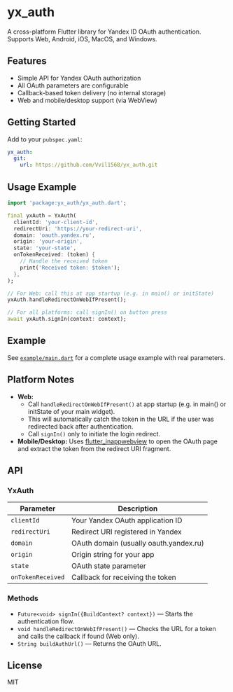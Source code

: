 # yx_auth

A cross-platform Flutter library for Yandex ID OAuth authentication. Supports Web, Android, iOS, MacOS, and Windows.

## Features
- Simple API for Yandex OAuth authorization
- All OAuth parameters are configurable
- Callback-based token delivery (no internal storage)
- Web and mobile/desktop support (via WebView)

## Getting Started
Add to your `pubspec.yaml`:
```yaml
yx_auth:
  git:
    url: https://github.com/Vvil1568/yx_auth.git
```

## Usage Example
```dart
import 'package:yx_auth/yx_auth.dart';

final yxAuth = YxAuth(
  clientId: 'your-client-id',
  redirectUri: 'https://your-redirect-uri',
  domain: 'oauth.yandex.ru',
  origin: 'your-origin',
  state: 'your-state',
  onTokenReceived: (token) {
    // Handle the received token
    print('Received token: $token');
  },
);

// For Web: call this at app startup (e.g. in main() or initState)
yxAuth.handleRedirectOnWebIfPresent();

// For all platforms: call signIn() on button press
await yxAuth.signIn(context: context);
```

## Example
See [`example/main.dart`](example/main.dart) for a complete usage example with real parameters.

## Platform Notes
- **Web:**
  - Call `handleRedirectOnWebIfPresent()` at app startup (e.g. in main() or initState of your main widget).
  - This will automatically catch the token in the URL if the user was redirected back after authentication.
  - Call `signIn()` only to initiate the login redirect.
- **Mobile/Desktop:** Uses [flutter_inappwebview](https://pub.dev/packages/flutter_inappwebview) to open the OAuth page and extract the token from the redirect URI fragment.

## API
### YxAuth
| Parameter         | Description                        |
|-------------------|------------------------------------|
| `clientId`        | Your Yandex OAuth application ID    |
| `redirectUri`     | Redirect URI registered in Yandex   |
| `domain`          | OAuth domain (usually oauth.yandex.ru) |
| `origin`          | Origin string for your app          |
| `state`           | OAuth state parameter               |
| `onTokenReceived` | Callback for receiving the token    |

### Methods
- `Future<void> signIn({BuildContext? context})` — Starts the authentication flow.
- `void handleRedirectOnWebIfPresent()` — Checks the URL for a token and calls the callback if found (Web only).
- `String buildAuthUrl()` — Returns the OAuth URL.

## License
MIT
